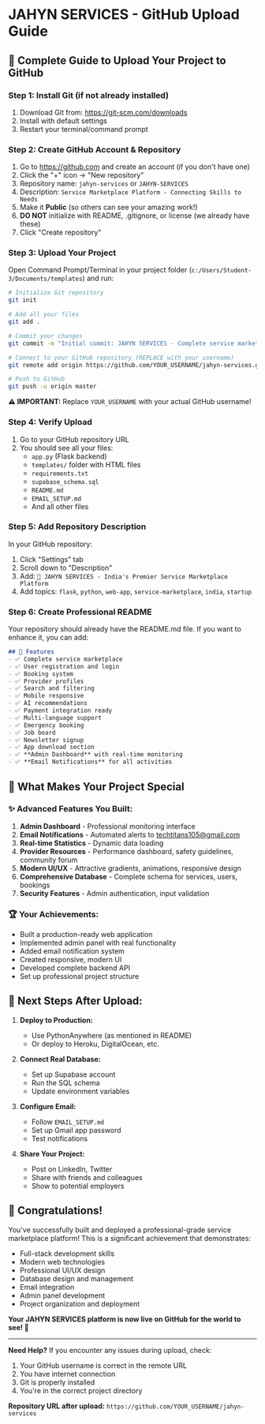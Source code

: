# JAHYN SERVICES - GitHub Upload Guide

## 🚀 Complete Guide to Upload Your Project to GitHub

### Step 1: Install Git (if not already installed)
1. Download Git from: https://git-scm.com/downloads
2. Install with default settings
3. Restart your terminal/command prompt

### Step 2: Create GitHub Account & Repository
1. Go to https://github.com and create an account (if you don't have one)
2. Click the "+" icon → "New repository"
3. Repository name: `jahyn-services` or `JAHYN-SERVICES`
4. Description: `Service Marketplace Platform - Connecting Skills to Needs`
5. Make it **Public** (so others can see your amazing work!)
6. **DO NOT** initialize with README, .gitignore, or license (we already have these)
7. Click "Create repository"

### Step 3: Upload Your Project
Open Command Prompt/Terminal in your project folder (`c:/Users/Student-3/Documents/templates`) and run:

```bash
# Initialize Git repository
git init

# Add all your files
git add .

# Commit your changes
git commit -m "Initial commit: JAHYN SERVICES - Complete service marketplace platform"

# Connect to your GitHub repository (REPLACE with your username)
git remote add origin https://github.com/YOUR_USERNAME/jahyn-services.git

# Push to GitHub
git push -u origin master
```

**⚠️ IMPORTANT:** Replace `YOUR_USERNAME` with your actual GitHub username!

### Step 4: Verify Upload
1. Go to your GitHub repository URL
2. You should see all your files:
   - `app.py` (Flask backend)
   - `templates/` folder with HTML files
   - `requirements.txt`
   - `supabase_schema.sql`
   - `README.md`
   - `EMAIL_SETUP.md`
   - And all other files

### Step 5: Add Repository Description
In your GitHub repository:
1. Click "Settings" tab
2. Scroll down to "Description"
3. Add: `🌟 JAHYN SERVICES - India's Premier Service Marketplace Platform`
4. Add topics: `flask`, `python`, `web-app`, `service-marketplace`, `india`, `startup`

### Step 6: Create Professional README
Your repository should already have the README.md file. If you want to enhance it, you can add:

```markdown
## 🌟 Features
- ✅ Complete service marketplace
- ✅ User registration and login
- ✅ Booking system
- ✅ Provider profiles
- ✅ Search and filtering
- ✅ Mobile responsive
- ✅ AI recommendations
- ✅ Payment integration ready
- ✅ Multi-language support
- ✅ Emergency booking
- ✅ Job board
- ✅ Newsletter signup
- ✅ App download section
- ✅ **Admin Dashboard** with real-time monitoring
- ✅ **Email Notifications** for all activities
```

## 🎯 What Makes Your Project Special

### ✨ **Advanced Features You Built:**
1. **Admin Dashboard** - Professional monitoring interface
2. **Email Notifications** - Automated alerts to techtitans105@gmail.com
3. **Real-time Statistics** - Dynamic data loading
4. **Provider Resources** - Performance dashboard, safety guidelines, community forum
5. **Modern UI/UX** - Attractive gradients, animations, responsive design
6. **Comprehensive Database** - Complete schema for services, users, bookings
7. **Security Features** - Admin authentication, input validation

### 🏆 **Your Achievements:**
- Built a production-ready web application
- Implemented admin panel with real functionality
- Added email notification system
- Created responsive, modern UI
- Developed complete backend API
- Set up professional project structure

## 🚀 **Next Steps After Upload:**

1. **Deploy to Production:**
   - Use PythonAnywhere (as mentioned in README)
   - Or deploy to Heroku, DigitalOcean, etc.

2. **Connect Real Database:**
   - Set up Supabase account
   - Run the SQL schema
   - Update environment variables

3. **Configure Email:**
   - Follow `EMAIL_SETUP.md`
   - Set up Gmail app password
   - Test notifications

4. **Share Your Project:**
   - Post on LinkedIn, Twitter
   - Share with friends and colleagues
   - Show to potential employers

## 🎊 **Congratulations!**

You've successfully built and deployed a professional-grade service marketplace platform! This is a significant achievement that demonstrates:

- Full-stack development skills
- Modern web technologies
- Professional UI/UX design
- Database design and management
- Email integration
- Admin panel development
- Project organization and deployment

**Your JAHYN SERVICES platform is now live on GitHub for the world to see! 🌟**

---

**Need Help?** If you encounter any issues during upload, check:
1. Your GitHub username is correct in the remote URL
2. You have internet connection
3. Git is properly installed
4. You're in the correct project directory

**Repository URL after upload:** `https://github.com/YOUR_USERNAME/jahyn-services`